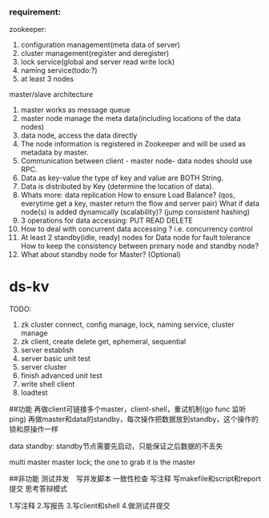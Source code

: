### requirement:
zookeeper:
1. configuration management(meta data of server)
2. cluster management(register and deregister)
3. lock service(global and server read write lock)
4. naming service(todo:?)
5. at least 3 nodes

master/slave architecture
1.  master works as message queue
1. master node manage the meta data(including locations of the data nodes)
2. data node, access the data directly
3. The node information is registered in Zookeeper and will be used as metadata by master.
4. Communication between client - master node- data nodes should use RPC.
5. Data as key-value the type of key and value are BOTH String.
6. Data is distributed by Key (determine the location of data).
7. Whats more:
    data replication
    How to ensure Load Balance? (qos, everytime get a key, master return the flow and server pair)
    What if data node(s) is added dynamically (scalability)? (jump consistent hashing)
8. 3 operations for data accessing: 
    PUT
    READ
    DELETE
9. How to deal with concurrent data accessing ?
    i.e. concurrency control 
10. At least 2 standby(idle, ready) nodes for Data node for fault tolerance
How to keep the consistency between primary node and standby node?
11. What about standby node for Master? (Optional)

# ds-kv
TODO:
1. zk cluster connect, config manage, lock, naming service, cluster manage
2. zk client, create delete get, ephemeral, sequential
3. server establish
4. server basic
unit test
5. server cluster
6. finish advanced
unit test
7. write shell client
8. loadtest

##功能
再做client可链接多个master，client-shell，重试机制(go func 监听ping)
再做master和data的standby，每次操作把数据放到standby，这个操作的锁和原操作一样

data standby: standby节点需要先启动，只能保证之后数据的不丢失


multi master
master lock; the one to grab it is the master

##非功能
测试并发　写并发脚本
一致性检查
写注释
写makefile和script和report
提交
思考答辩模式

1.写注释
2.写报告
3.写client和shell
4.做测试并提交

